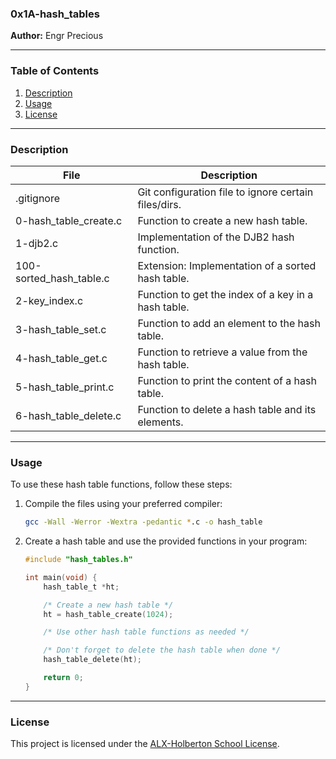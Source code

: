 ### 0x1A-hash_tables

**Author:** Engr Precious

---

### Table of Contents

1. [Description](#description)
2. [Usage](#usage)
3. [License](#license)

---

### Description

| File                        | Description                                          |
|-----------------------------|------------------------------------------------------|
| .gitignore                  | Git configuration file to ignore certain files/dirs. |
| 0-hash_table_create.c       | Function to create a new hash table.                 |
| 1-djb2.c                    | Implementation of the DJB2 hash function.             |
| 100-sorted_hash_table.c     | Extension: Implementation of a sorted hash table.     |
| 2-key_index.c               | Function to get the index of a key in a hash table.  |
| 3-hash_table_set.c          | Function to add an element to the hash table.        |
| 4-hash_table_get.c          | Function to retrieve a value from the hash table.    |
| 5-hash_table_print.c        | Function to print the content of a hash table.       |
| 6-hash_table_delete.c       | Function to delete a hash table and its elements.    |

---

### Usage

To use these hash table functions, follow these steps:

1. Compile the files using your preferred compiler:
   ```bash
   gcc -Wall -Werror -Wextra -pedantic *.c -o hash_table
   ```

2. Create a hash table and use the provided functions in your program:
   ```c
   #include "hash_tables.h"

   int main(void) {
       hash_table_t *ht;

       /* Create a new hash table */
       ht = hash_table_create(1024);

       /* Use other hash table functions as needed */

       /* Don't forget to delete the hash table when done */
       hash_table_delete(ht);

       return 0;
   }
   ```

---

### License

This project is licensed under the [ALX-Holberton School License](LICENSE).